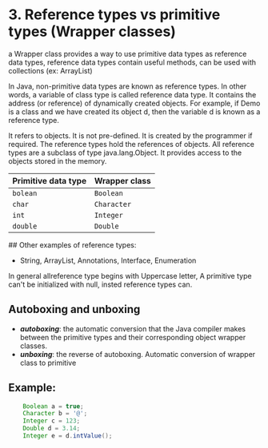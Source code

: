 # 3. Reference types vs primitive types (Wrapper classes)

a Wrapper class provides a way to use primitive data types as reference data types, reference data types contain useful methods, can be used with collections (ex: ArrayList)

In Java, non-primitive data types are known as reference types. In other words, a variable of class type is called reference data type. It contains the address (or reference) of dynamically created objects. For example, if Demo is a class and we have created its object d, then the variable d is known as a reference type.

It refers to objects. It is not pre-defined. It is created by the programmer if required. The reference types hold the references of objects. All reference types are a subclass of type java.lang.Object. It provides access to the objects stored in the memory.

<center>

| Primitive data type | Wrapper class |
| ------------------- | ------------- |
| `bolean`            | `Boolean`     |
| `char`              | `Character`   |
| `int`               | `Integer`     |
| `double`            | `Double`      |

</center>
## Other examples of reference types:

-  String, ArrayList, Annotations, Interface, Enumeration

In general allreference type begins with Uppercase letter, A primitive type can't be initialized with null, insted reference types can.

## Autoboxing and unboxing

-  **_autoboxing_**: the automatic conversion that the Java compiler makes between the primitive types and their corresponding object wrapper classes.
-  **_unboxing_**: the reverse of autoboxing. Automatic conversion of wrapper class to primitive

## Example:

```Java
    Boolean a = true;
    Character b = '@';
    Integer c = 123;
    Double d = 3.14;
    Integer e = d.intValue();
```
